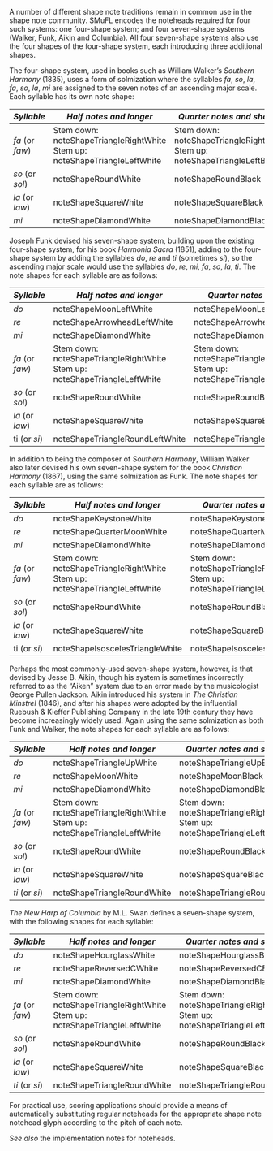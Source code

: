 A number of different shape note traditions remain in common use in the
shape note community. SMuFL encodes the noteheads required for four such
systems: one four-shape system; and four seven-shape systems (Walker,
Funk, Aikin and Columbia). All four seven-shape systems also use the four
shapes of the four-shape system, each introducing three additional shapes.

The four-shape system, used in books such as William Walker’s *Southern
Harmony* (1835), uses a form of solmization where the syllables *fa*,
*so*, *la*, *fa*, *so*, *la*, *mi* are assigned to the seven notes of an
ascending major scale. Each syllable has its own note shape:

| *Syllable* | *Half notes and longer* | *Quarter notes and shorter*
| ---------- | ----------------------- | ---------------------------
| *fa* (or *faw*) | Stem down: noteShapeTriangleRightWhite<br>Stem up: noteShapeTriangleLeftWhite | Stem down: noteShapeTriangleRightBlack<br>Stem up: noteShapeTriangleLeftBlack
| *so* (or *sol*) | noteShapeRoundWhite | noteShapeRoundBlack
| *la* (or *law*) | noteShapeSquareWhite | noteShapeSquareBlack
| *mi* | noteShapeDiamondWhite | noteShapeDiamondBlack

Joseph Funk devised his seven-shape system, building upon the existing
four-shape system, for his book *Harmonia Sacra* (1851), adding to the
four-shape system by adding the syllables *do*, *re* and *ti* (sometimes
*si*), so the ascending major scale would use the syllables *do*, *re*,
*mi*, *fa*, *so*, *la*, *ti*. The note shapes for each syllable are as
follows:

| *Syllable* | *Half notes and longer* | *Quarter notes and shorter*
| ---------- | ----------------------- | ---------------------------
| *do* | noteShapeMoonLeftWhite | noteShapeMoonLeftBlack
| *re* | noteShapeArrowheadLeftWhite | noteShapeArrowheadLeftBlack
| *mi* | noteShapeDiamondWhite | noteShapeDiamondBlack
| *fa* (or *faw*) | Stem down: noteShapeTriangleRightWhite<br>Stem up: noteShapeTriangleLeftWhite | Stem down: noteShapeTriangleRightBlack<br>Stem up: noteShapeTriangleLeftBlack
| *so* (or *sol*) | noteShapeRoundWhite | noteShapeRoundBlack
| *la* (or *law*) | noteShapeSquareWhite | noteShapeSquareBlack
| ti (or *si*) | noteShapeTriangleRoundLeftWhite | noteShapeTriangleRoundLeftBlack

In addition to being the composer of *Southern Harmony*, William Walker
also later devised his own seven-shape system for the book *Christian
Harmony* (1867), using the same solmization as Funk. The note shapes for
each syllable are as follows:

| *Syllable* | *Half notes and longer* | *Quarter notes and shorter*
| ---------- | ----------------------- | ---------------------------
| *do* | noteShapeKeystoneWhite | noteShapeKeystoneBlack
| *re* | noteShapeQuarterMoonWhite | noteShapeQuarterMoonBlack
| *mi* | noteShapeDiamondWhite | noteShapeDiamondBlack
| *fa* (or *faw*) | Stem down: noteShapeTriangleRightWhite<br>Stem up: noteShapeTriangleLeftWhite | Stem down: noteShapeTriangleRightBlack<br>Stem up: noteShapeTriangleLeftBlack
| *so* (or *sol*) | noteShapeRoundWhite | noteShapeRoundBlack
| *la* (or *law*) | noteShapeSquareWhite | noteShapeSquareBlack
| ti (or *si*) | noteShapeIsoscelesTriangleWhite | noteShapeIsoscelesTriangleBlack

Perhaps the most commonly-used seven-shape system, however, is that
devised by Jesse B. Aikin, though his system is sometimes incorrectly
referred to as the “Aiken” system due to an error made by the
musicologist George Pullen Jackson. Aikin introduced his system in *The
Christian Minstrel* (1846), and after his shapes were adopted by the
influential Ruebush & Kieffer Publishing Company in the late 19th
century they have become increasingly widely used. Again using the same
solmization as both Funk and Walker, the note shapes for each syllable
are as follows:

| *Syllable* | *Half notes and longer* | *Quarter notes and shorter*
| ---------- | ----------------------- | ---------------------------
| *do* | noteShapeTriangleUpWhite | noteShapeTriangleUpBlack
| *re* | noteShapeMoonWhite | noteShapeMoonBlack
| *mi* | noteShapeDiamondWhite | noteShapeDiamondBlack
| *fa* (or *faw*) | Stem down: noteShapeTriangleRightWhite<br>Stem up: noteShapeTriangleLeftWhite | Stem down: noteShapeTriangleRightBlack<br>Stem up: noteShapeTriangleLeftBlack
| *so* (or *sol*) | noteShapeRoundWhite | noteShapeRoundBlack
| *la* (or *law*) | noteShapeSquareWhite | noteShapeSquareBlack
| *ti* (or *si*) | noteShapeTriangleRoundWhite | noteShapeTriangleRoundBlack

*The New Harp of Columbia* by M.L. Swan defines a seven-shape system,
with the following shapes for each syllable:

| *Syllable* | *Half notes and longer* | *Quarter notes and shorter*
| ---------- | ----------------------- | ---------------------------
| *do* | noteShapeHourglassWhite | noteShapeHourglassBlack
| *re* | noteShapeReversedCWhite | noteShapeReversedCBlack
| *mi* | noteShapeDiamondWhite | noteShapeDiamondBlack
| *fa* (or *faw*) | Stem down: noteShapeTriangleRightWhite<br>Stem up: noteShapeTriangleLeftWhite | Stem down: noteShapeTriangleRightBlack<br>Stem up: noteShapeTriangleLeftBlack
| *so* (or *sol*) | noteShapeRoundWhite | noteShapeRoundBlack
| *la* (or *law*) | noteShapeSquareWhite | noteShapeSquareBlack
| *ti* (or *si*) | noteShapeTriangleRoundWhite | noteShapeTriangleRoundBlack

For practical use, scoring applications should provide a means of
automatically substituting regular noteheads for the appropriate shape
note notehead glyph according to the pitch of each note.

*See also* the implementation notes for noteheads.
